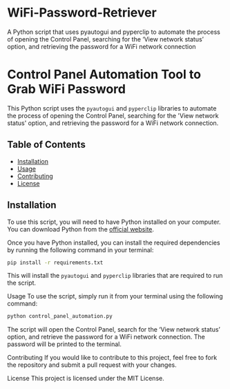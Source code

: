 # WiFi-Password-Retriever
A Python script that uses pyautogui and pyperclip to automate the process of opening the Control Panel, searching for the ‘View network status’ option, and retrieving the password for a WiFi network connection

# Control Panel Automation Tool to Grab WiFi Password

This Python script uses the `pyautogui` and `pyperclip` libraries to automate the process of opening the Control Panel, searching for the 'View network status' option, and retrieving the password for a WiFi network connection.

## Table of Contents

- [Installation](#installation)
- [Usage](#usage)
- [Contributing](#contributing)
- [License](#license)

## Installation

To use this script, you will need to have Python installed on your computer. You can download Python from the [official website](https://www.python.org/downloads/).

Once you have Python installed, you can install the required dependencies by running the following command in your terminal:

```bash
pip install -r requirements.txt
 ```

This will install the `pyautogui` and `pyperclip` libraries that are required to run the script.

Usage
To use the script, simply run it from your terminal using the following command:

```bash
python control_panel_automation.py
```

The script will open the Control Panel, search for the ‘View network status’ option, and retrieve the password for a WiFi network connection. The password will be printed to the terminal.

Contributing
If you would like to contribute to this project, feel free to fork the repository and submit a pull request with your changes.

License
This project is licensed under the MIT License.
